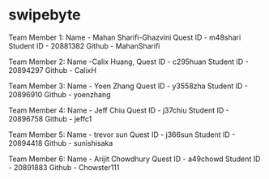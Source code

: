 # swipebyte
Team Member 1:
Name - Mahan Sharifi-Ghazvini
Quest ID - m48shari
Student ID - 20881382 
Github - MahanSharifi

Team Member 2:
Name -Calix Huang, 
Quest ID -  c295huan
Student ID - 20894297 
Github - CalixH

Team Member 3:
Name - Yoen Zhang
Quest ID - y3558zha
Student ID - 20896910 
Github - yoenzhang

Team Member 4:
Name - Jeff Chiu 
Quest ID - j37chiu
Student ID - 20896758 
Github - jeffc1

Team Member 5:
Name - trevor sun
Quest ID - j366sun
Student ID -  20894418
Github - sunishisaka

Team Member 6:
Name - Arijit Chowdhury
Quest ID - a49chowd
Student ID - 20891883 
Github - Chowster111
